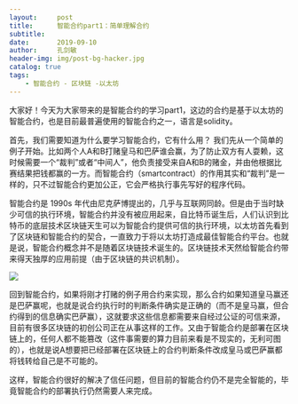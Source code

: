 ```yaml
---
layout:     post
title:      智能合约part1：简单理解合约
subtitle:   
date:       2019-09-10
author:     孔剑敏
header-img: img/post-bg-hacker.jpg
catalog: true
tags:
    - 智能合约 - 区块链 -以太坊
---
```

大家好！今天为大家带来的是智能合约的学习part1，这边的合约是基于以太坊的智能合约，也是目前最普遍使用的智能合约之一，语言是solidity。

首先，我们需要知道为什么要学习智能合约，它有什么用？
我们先从一个简单的例子开始。比如两个人A和B打赌皇马和巴萨谁会赢，为了防止双方有人耍赖，这时候需要一个“裁判”或者“中间人”，他负责接受来自A和B的赌金，并由他根据比赛结果把钱都赢的一方。而智能合约（smartcontract）的作用其实和“裁判”是一样的，只不过智能合约更加公正，它会严格执行事先写好的程序代码。

智能合约是 1990s 年代由尼克萨博提出的，几乎与互联网同龄。但是由于当时缺少可信的执行环境，智能合约并没有被应用起来，自比特币诞生后，人们认识到比特币的底层技术区块链天生可以为智能合约提供可信的执行环境，以太坊首先看到了区块链和智能合约的契合，一直致力于将以太坊打造成最佳智能合约平台。也就是说，智能合约概念并不是随着区块链技术诞生的。区块链技术天然给智能合约带来得天独厚的应用前提（由于区块链的共识机制）。

![](https://ftp.bmp.ovh/imgs/2019/10/6abb93c1d4ed001c.png)

回到智能合约，如果将刚才打赌的例子用合约来实现，那么合约如果知道皇马赢还是巴萨赢呢，也就是说合约执行时的判断条件确实是正确的（而不是皇马赢，但合约得到的信息确实巴萨赢），这就要求这些信息都需要来自经过公证的可信来源，目前有很多区块链的初创公司正在从事这样的工作。又由于智能合约是部署在区块链上的，任何人都不能篡改（这件事需要的算力目前来看是不现实的，无利可图的），也就是说A想要把已经部署在区块链上的合约判断条件改成皇马或巴萨赢都将钱转给自己是不可能的。

这样，智能合约很好的解决了信任问题，但目前的智能合约仍不是完全智能的，毕竟智能合约的部署执行仍然需要人来完成。

